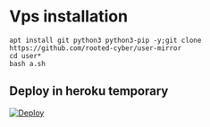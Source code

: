# Vps installation
```
apt install git python3 python3-pip -y;git clone https://github.com/rooted-cyber/user-mirror
cd user*
bash a.sh
```
## Deploy in heroku temporary
[![Deploy](https://www.herokucdn.com/deploy/button.svg)](https://dashboard.heroku.com/new-app?template=https://github.com/rooted-cyber/user-mirror/tree/main)
